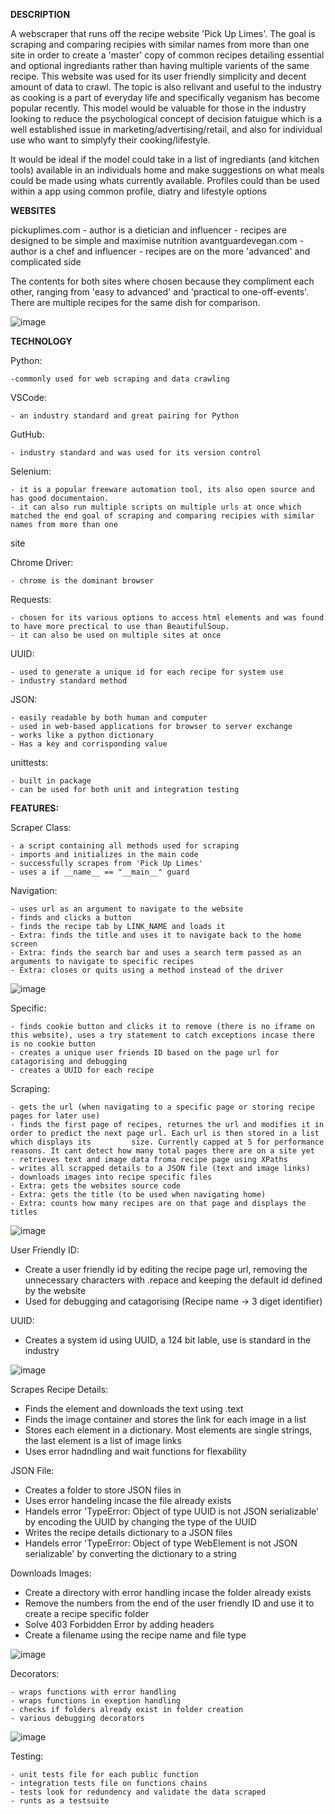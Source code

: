 **DESCRIPTION**

A webscraper that runs off the recipe website 'Pick Up Limes'. The goal is scraping and comparing recipies with similar names from more than one site in order to create a 'master' copy of common recipes detailing essential and optional ingrediants rather than having multiple varients of the same recipe. This website was used for its user friendly simplicity and decent amount of data to crawl. The topic is also relivant and useful to the industry as cooking is a part of everyday life and specifically veganism has become popular recently. This model would be valuable for those in the industry looking to reduce the psychological concept of decision fatuigue which is a well established issue in marketing/advertising/retail, and also for individual use who want to simplyfy their cooking/lifestyle.

It would be ideal if the model could take in a list of ingrediants (and kitchen tools) available in an individuals home and make suggestions on what meals could be made using whats currently available. Profiles could than be used within a app using common profile, diatry and lifestyle options

**WEBSITES**

pickuplimes.com 
    - author is a dietician and influencer
    - recipes are designed to be simple and maximise nutrition
avantguardevegan.com 
    - author is a chef and influencer
    - recipes are on the more 'advanced' and complicated side

The contents for both sites where chosen because they compliment each other, ranging from 'easy to advanced' and 'practical to one-off-events'. There are multiple recipes for the same dish for comparison.

![image](https://user-images.githubusercontent.com/100158073/176406808-57829b3e-ff97-4e4b-8d1a-19aa395870c9.png)

**TECHNOLOGY**

Python: 

    -commonly used for web scraping and data crawling
    
VSCode:

    - an industry standard and great pairing for Python
    
GutHub:

    - industry standard and was used for its version control
    
Selenium:

    - it is a popular freeware automation tool, its also open source and has good documentaion.
    - it can also run multiple scripts on multiple urls at once which matched the end goal of scraping and comparing recipies with similar names from more than one 
site

Chrome Driver:

    - chrome is the dominant browser
    
Requests:

    - chosen for its various options to access html elements and was found to have more prectical to use than BeautifulSoup. 
    - it can also be used on multiple sites at once
    
UUID:

    - used to generate a unique id for each recipe for system use
    - industry standard method
    
JSON:

    - easily readable by both human and computer
    - used in web-based applications for browser to server exchange
    - works like a python dictionary
    - Has a key and corrisponding value
    
unittests:

    - built in package
    - can be used for both unit and integration testing

**FEATURES:**

Scraper Class:

    - a script containing all methods used for scraping
    - imports and initializes in the main code
    - successfully scrapes from 'Pick Up Limes'
    - uses a if __name__ == "__main__" guard

Navigation:

    - uses url as an argument to navigate to the website
    - finds and clicks a button
    - finds the recipe tab by LINK_NAME and loads it
    - Extra: finds the title and uses it to navigate back to the home screen
    - Extra: finds the search bar and uses a search term passed as an arguments to navigate to specific recipes
    - Extra: closes or quits using a method instead of the driver
    
![image](https://user-images.githubusercontent.com/100158073/176403275-aad68204-517e-400d-9178-6c243b64b538.png)

Specific: 

    - finds cookie button and clicks it to remove (there is no iframe on this website), uses a try statement to catch exceptions incase there is no cookie button
    - creates a unique user friends ID based on the page url for catagorising and debugging
    - creates a UUID for each recipe

Scraping:

    - gets the url (when navigating to a specific page or storing recipe pages for later use)
    - finds the first page of recipes, returnes the url and modifies it in order to predict the next page url. Each url is then stored in a list which displays its         size. Currently capped at 5 for performance reasons. It cant detect how many total pages there are on a site yet
    - retrieves text and image data froma recipe page using XPaths
    - writes all scrapped details to a JSON file (text and image links)
    - downloads images into recipe specific files
    - Extra: gets the websites source code
    - Extra: gets the title (to be used when navigating home)
    - Extra: counts how many recipes are on that page and displays the titles

![image](https://user-images.githubusercontent.com/100158073/165974032-499039e8-4c97-48a0-bed5-ba5bd6aca19e.png)

User Friendly ID:
- Create a user friendly id by editing the recipe page url, removing the unnecessary characters with .repace and keeping the default id defined by the website 
- Used for debugging and catagorising
(Recipe name -> 3 diget identifier)

UUID:

- Creates a system id using UUID, a 124 bit lable, use is standard in the industry

![image](https://user-images.githubusercontent.com/100158073/176398340-3cac3d35-93cc-4b09-9259-052366b6418f.png)

Scrapes Recipe Details:

- Finds the element and downloads the text using .text
- Finds the image container and stores the link for each image in a list
- Stores each element in a dictionary. Most elements are single strings, the last element is a list of image links
- Uses error hadndling and wait functions for flexability

JSON File:
- Creates a folder to store JSON files in
- Uses error handeling incase the file already exists
- Handels error 'TypeError: Object of type UUID is not JSON serializable' by encoding the UUID by changing the type of the UUID
- Writes the recipe details dictionary to a JSON files
- Handels error 'TypeError: Object of type WebElement is not JSON serializable' by converting the dictionary to a string

Downloads Images:
- Create a directory with error handling incase the folder already exists
- Remove the numbers from the end of the user friendly ID and use it to create a recipe specific folder
- Solve 403 Forbidden Error by adding headers
- Create a filename using the recipe name and file type

![image](https://user-images.githubusercontent.com/100158073/176403675-92975bd7-cc35-4470-8951-69ae9b85f399.png)

Decorators:

    - wraps functions with error handling
    - wraps functions in exeption handling
    - checks if folders already exist in folder creation
    - various debugging decorators 

![image](https://user-images.githubusercontent.com/100158073/176887132-33ac67a3-fb10-4fc5-9b9a-6ab31bed2a35.png)

Testing:

    - unit tests file for each public function
    - integration tests file on functions chains
    - tests look for redundency and validate the data scraped
    - runts as a testsuite
